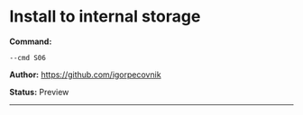 # Install to internal storage
**Command:** 
~~~
--cmd S06
~~~

**Author:** https://github.com/igorpecovnik

**Status:** Preview



***

